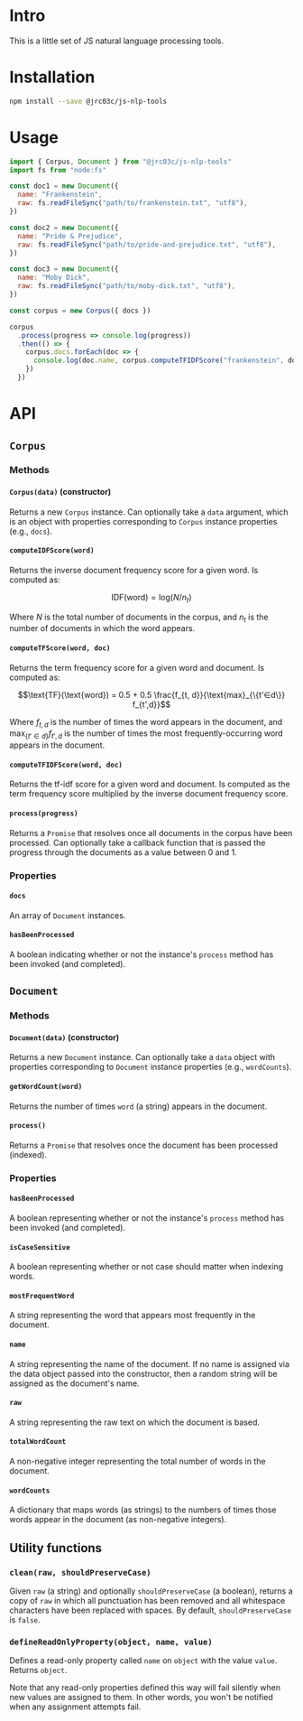 # Intro

This is a little set of JS natural language processing tools.

# Installation

```bash
npm install --save @jrc03c/js-nlp-tools
```

# Usage

```js
import { Corpus, Document } from "@jrc03c/js-nlp-tools"
import fs from "node:fs"

const doc1 = new Document({
  name: "Frankenstein",
  raw: fs.readFileSync("path/to/frankenstein.txt", "utf8"),
})

const doc2 = new Document({
  name: "Pride & Prejudice",
  raw: fs.readFileSync("path/to/pride-and-prejudice.txt", "utf8"),
})

const doc3 = new Document({
  name: "Moby Dick",
  raw: fs.readFileSync("path/to/moby-dick.txt", "utf8"),
})

const corpus = new Corpus({ docs })

corpus
  .process(progress => console.log(progress))
  .then(() => {
    corpus.docs.forEach(doc => {
      console.log(doc.name, corpus.computeTFIDFScore("frankenstein", doc))
    })
  })
```

# API

## `Corpus`

### Methods

#### `Corpus(data)` (constructor)

Returns a new `Corpus` instance. Can optionally take a `data` argument, which is an object with properties corresponding to `Corpus` instance properties (e.g., `docs`).

#### `computeIDFScore(word)`

Returns the inverse document frequency score for a given word. Is computed as:

```math
\text{IDF}(\text{word}) = \text{log}(N / n_t)
```

Where $N$ is the total number of documents in the corpus, and $n_t$ is the number of documents in which the word appears.

#### `computeTFScore(word, doc)`

Returns the term frequency score for a given word and document. Is computed as:

```math
\text{TF}(\text{word}) = 0.5 + 0.5 \frac{f_{t, d}}{\text{max}_{\{t'∈d\}} f_{t',d}}
```

Where $f_{t, d}$ is the number of times the word appears in the document, and $\text{max}_{\{t'∈d\}} f_{t',d}$ is the number of times the most frequently-occurring word appears in the document.

#### `computeTFIDFScore(word, doc)`

Returns the tf-idf score for a given word and document. Is computed as the term frequency score multiplied by the inverse document frequency score.

#### `process(progress)`

Returns a `Promise` that resolves once all documents in the corpus have been processed. Can optionally take a callback function that is passed the progress through the documents as a value between 0 and 1.

### Properties

#### `docs`

An array of `Document` instances.

#### `hasBeenProcessed`

A boolean indicating whether or not the instance's `process` method has been invoked (and completed).

## `Document`

### Methods

#### `Document(data)` (constructor)

Returns a new `Document` instance. Can optionally take a `data` object with properties corresponding to `Document` instance properties (e.g., `wordCounts`).

#### `getWordCount(word)`

Returns the number of times `word` (a string) appears in the document.

#### `process()`

Returns a `Promise` that resolves once the document has been processed (indexed).

### Properties

#### `hasBeenProcessed`

A boolean representing whether or not the instance's `process` method has been invoked (and completed).

#### `isCaseSensitive`

A boolean representing whether or not case should matter when indexing words.

#### `mostFrequentWord`

A string representing the word that appears most frequently in the document.

#### `name`

A string representing the name of the document. If no name is assigned via the data object passed into the constructor, then a random string will be assigned as the document's name.

#### `raw`

A string representing the raw text on which the document is based.

#### `totalWordCount`

A non-negative integer representing the total number of words in the document.

#### `wordCounts`

A dictionary that maps words (as strings) to the numbers of times those words appear in the document (as non-negative integers).

## Utility functions

### `clean(raw, shouldPreserveCase)`

Given `raw` (a string) and optionally `shouldPreserveCase` (a boolean), returns a copy of `raw` in which all punctuation has been removed and all whitespace characters have been replaced with spaces. By default, `shouldPreserveCase` is `false`.

### `defineReadOnlyProperty(object, name, value)`

Defines a read-only property called `name` on `object` with the value `value`. Returns `object`.

Note that any read-only properties defined this way will fail silently when new values are assigned to them. In other words, you won't be notified when any assignment attempts fail.
